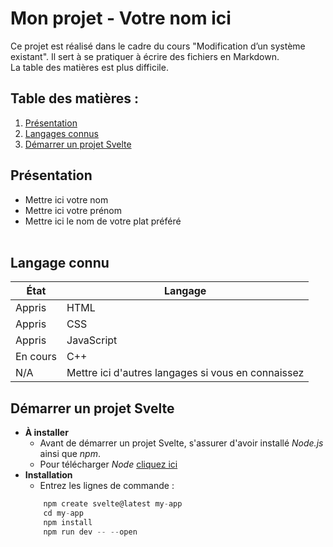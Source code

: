 # Mon projet - Votre nom ici

Ce projet est réalisé dans le cadre du cours "Modification d’un système existant". Il sert à se pratiquer à écrire des fichiers en Markdown.\
La table des matières est plus difficile.



## Table des matières :
1. [Présentation](#présentation)
2. [Langages connus](#langage-connus)
2. [Démarrer un projet Svelte](#démarrer-un-projet-svelte)

## Présentation
- Mettre ici votre nom
- Mettre ici votre prénom
- Mettre ici le nom de votre plat préféré
<br><br>


## Langage connu

| État | Langage |
|---|---|
| Appris | HTML |
| Appris | CSS |
| Appris | JavaScript |
| En cours | C++ |
| N/A | Mettre ici d'autres langages si vous en connaissez |


## Démarrer un projet Svelte

- **À installer**
	- Avant de démarrer un projet Svelte, s'assurer d'avoir installé *Node.js* ainsi que *npm*.
    - Pour télécharger *Node* [cliquez ici](https://nodejs.org/en/download/prebuilt-installer)
- **Installation**
	- Entrez les lignes de commande : 
    ```javascript
        npm create svelte@latest my-app
        cd my-app
        npm install
        npm run dev -- --open
    ```